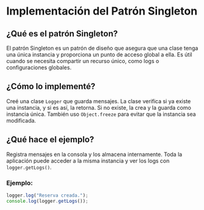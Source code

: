 # Implementación del Patrón Singleton 

## ¿Qué es el patrón Singleton?

El patrón Singleton es un patrón de diseño que asegura que una clase tenga una única instancia y proporciona un punto de acceso global a ella. Es útil cuando se necesita compartir un recurso único, como logs o configuraciones globales.

## ¿Cómo lo implementé?

Creé una clase `Logger` que guarda mensajes. La clase verifica si ya existe una instancia, y si es así, la retorna. Si no existe, la crea y la guarda como instancia única. También uso `Object.freeze` para evitar que la instancia sea modificada.

## ¿Qué hace el ejemplo?

Registra mensajes en la consola y los almacena internamente. Toda la aplicación puede acceder a la misma instancia y ver los logs con `logger.getLogs()`.

### Ejemplo:

```javascript
logger.log("Reserva creada.");
console.log(logger.getLogs());
